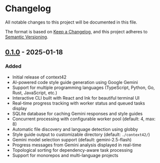 # Changelog

All notable changes to this project will be documented in this file.

The format is based on [Keep a Changelog](https://keepachangelog.com/en/1.1.0/),
and this project adheres to [Semantic Versioning](https://semver.org/spec/v2.0.0.html).

## [0.1.0] - 2025-01-18

### Added
- Initial release of context42
- AI-powered code style guide generation using Google Gemini
- Support for multiple programming languages (TypeScript, Python, Go, Rust, JavaScript, etc.)
- Interactive CLI built with React and Ink for beautiful terminal UI
- Real-time progress tracking with worker status and queued tasks display
- SQLite database for caching Gemini responses and style guides
- Concurrent processing with configurable worker pool (default: 4, max: 8)
- Automatic file discovery and language detection using globby
- Style guide output to customizable directory (default: `./context42/`)
- Gemini model selection support (default: gemini-2.5-flash)
- Progress messages from Gemini analysis displayed in real-time
- Topological sorting for dependency-aware task processing
- Support for monorepos and multi-language projects

[0.1.0]: https://github.com/zenbase-ai/context42/releases/tag/v0.1.0